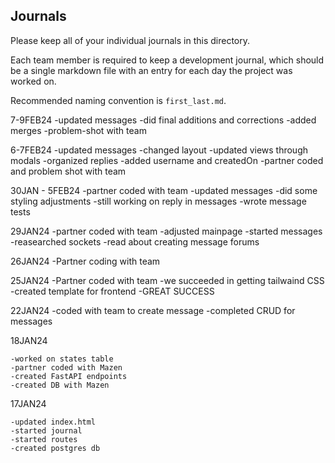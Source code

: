 ## Journals

Please keep all of your individual journals in this directory.

Each team member is required to keep a development journal, which should be a single markdown file with an entry for each day the project was worked on.

Recommended naming convention is `first_last.md`.

7-9FEB24
    -updated messages
    -did final additions and corrections
    -added merges
    -problem-shot with team

6-7FEB24
    -updated messages
        -changed layout
        -updated views through modals
        -organized replies
        -added username and createdOn
    -partner coded and problem shot with team


30JAN - 5FEB24
    -partner coded with team
    -updated messages
    -did some styling adjustments
    -still working on reply in messages
    -wrote message tests

29JAN24
    -partner coded with team
    -adjusted mainpage
    -started messages
    -reasearched sockets
    -read about creating message forums

26JAN24
    -Partner coding with team
    
25JAN24
    -Partner coded with team
    -we succeeded in getting tailwaind CSS 
    -created template for frontend
    -GREAT SUCCESS

22JAN24
    -coded with team to create message
    -completed CRUD for messages

18JAN24

    -worked on states table
    -partner coded with Mazen
    -created FastAPI endpoints
    -created DB with Mazen

17JAN24

    -updated index.html
    -started journal
    -started routes 
    -created postgres db
